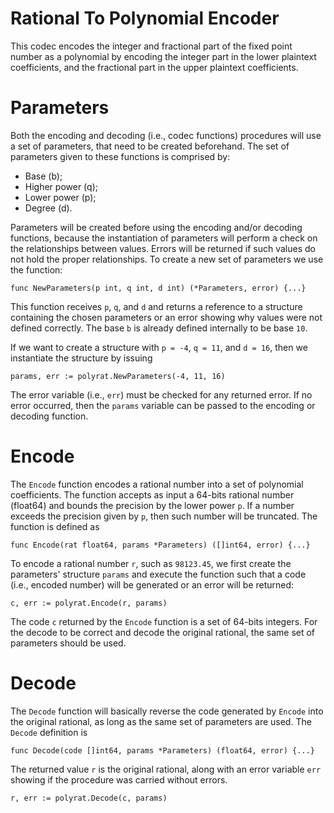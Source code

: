 # Rational To Polynomial Encoder

This codec encodes the integer and fractional part of the fixed point number as a polynomial by encoding the integer part in the lower plaintext coefficients, and the fractional part in the upper plaintext coefficients.

# Parameters

Both the encoding and decoding (i.e., codec functions) procedures will use a set of parameters, that need to be created beforehand. The set of parameters given to these functions is comprised by:

- Base (b);
- Higher power (q);
- Lower power (p);
- Degree (d).

Parameters will be created before using the encoding and/or decoding functions, because the instantiation of parameters will perform a check on the relationships between values. Errors will be returned if such values do not hold the proper relationships. To create a new set of parameters we use the function:

```golang
func NewParameters(p int, q int, d int) (*Parameters, error) {...}
```

This function receives `p`, `q`, and `d` and returns a reference to a structure containing the chosen parameters or an error showing why values were not defined correctly. The base `b` is already defined internally to be base `10`.

If we want to create a structure with `p = -4`, `q = 11`, and `d = 16`, then we instantiate the structure by issuing

```golang
params, err := polyrat.NewParameters(-4, 11, 16)
```

The error variable (i.e., `err`) must be checked for any returned error. If no error occurred, then the `params` variable can be passed to the encoding or decoding function.

# Encode

The `Encode` function encodes a rational number into a set of polynomial coefficients. The function accepts as input a 64-bits rational number (float64) and bounds the precision by the lower power `p`. If a number exceeds the precision given by `p`, then such number will be truncated. The function is defined as

```golang
func Encode(rat float64, params *Parameters) ([]int64, error) {...}
```

To encode a rational number `r`, such as `98123.45`, we first create the parameters' structure `params` and execute the function such that a code (i.e., encoded number) will be generated or an error will be returned:

```golang
c, err := polyrat.Encode(r, params)
```

The code `c` returned by the `Encode` function is a set of 64-bits integers. For the decode to be correct and decode the original rational, the same set of parameters should be used.

# Decode

The `Decode` function will basically reverse the code generated by `Encode` into the original rational, as long as the same set of parameters are used. The `Decode` definition is

```golang
func Decode(code []int64, params *Parameters) (float64, error) {...}
```

The returned value `r` is the original rational, along with an error variable `err` showing if the procedure was carried without errors.

```golang
r, err := polyrat.Decode(c, params)
```
